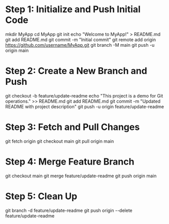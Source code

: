 # Step 1: Initialize and Push Initial Code
mkdir MyApp
cd MyApp
git init
echo "Welcome to MyApp!" > README.md
git add README.md
git commit -m "Initial commit"
git remote add origin https://github.com/username/MyApp.git
git branch -M main
git push -u origin main

# Step 2: Create a New Branch and Push
git checkout -b feature/update-readme
echo "This project is a demo for Git operations." >> README.md
git add README.md
git commit -m "Updated README with project description"
git push -u origin feature/update-readme

# Step 3: Fetch and Pull Changes
git fetch origin
git checkout main
git pull origin main

# Step 4: Merge Feature Branch
git checkout main
git merge feature/update-readme
git push origin main

# Step 5: Clean Up
git branch -d feature/update-readme
git push origin --delete feature/update-readme
